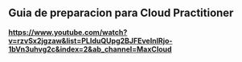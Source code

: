 ## Guia de preparacion para Cloud Practitioner

**https://www.youtube.com/watch?v=rzvSx2jgzaw&list=PLIduQUpg2BJFEvelnlRjo-1bVn3uhvg2c&index=2&ab_channel=MaxCloud**